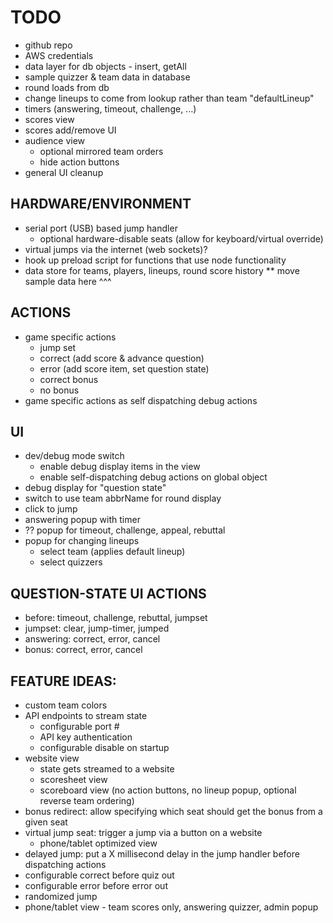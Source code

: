# TODO
- github repo
- AWS credentials
- data layer for db objects - insert, getAll
- sample quizzer & team data in database
- round loads from db
- change lineups to come from lookup rather than team "defaultLineup"
- timers (answering, timeout, challenge, ...)
- scores view
- scores add/remove UI
- audience view
    * optional mirrored team orders
    * hide action buttons
- general UI cleanup

## HARDWARE/ENVIRONMENT
- serial port (USB) based jump handler
    * optional hardware-disable seats (allow for keyboard/virtual override)
- virtual jumps via the internet (web sockets)?
- hook up preload script for functions that use node functionality
- data store for teams, players, lineups, round score history 
    ** move sample data here ^^^

## ACTIONS
- game specific actions
    * jump set
    * correct (add score & advance question)
    * error (add score item, set question state)
    * correct bonus
    * no bonus
- game specific actions as self dispatching debug actions

## UI
- dev/debug mode switch
    * enable debug display items in the view
    * enable self-dispatching debug actions on global object
- debug display for "question state"
- switch to use team abbrName for round display
- click to jump
- answering popup with timer
- ?? popup for timeout, challenge, appeal, rebuttal
- popup for changing lineups
    * select team (applies default lineup)
    * select quizzers

## QUESTION-STATE UI ACTIONS
- before: timeout, challenge, rebuttal, jumpset
- jumpset: clear, jump-timer, jumped
- answering: correct, error, cancel
- bonus: correct, error, cancel

## FEATURE IDEAS:
- custom team colors
- API endpoints to stream state
    * configurable port #
    * API key authentication
    * configurable disable on startup
- website view
    * state gets streamed to a website
    * scoresheet view
    * scoreboard view (no action buttons, no lineup popup, optional reverse team ordering)
- bonus redirect: allow specifying which seat should get the bonus from a given seat
- virtual jump seat: trigger a jump via a button on a website
    * phone/tablet optimized view
- delayed jump: put a X millisecond delay in the jump handler before dispatching actions
- configurable correct before quiz out
- configurable error before error out
- randomized jump
- phone/tablet view - team scores only, answering quizzer, admin popup